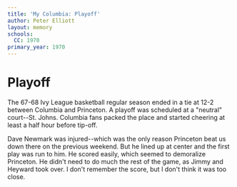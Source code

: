 ```yaml
---
title: 'My Columbia: Playoff'
author: Peter Elliott
layout: memory
schools:
  CC: 1970
primary_year: 1970
---
```

# Playoff

The 67-68 Ivy League basketball regular season ended in a tie at 12-2 between Columbia and Princeton.  A playoff was scheduled at a "neutral" court--St. Johns.  Columbia fans packed the place and started cheering at least a half hour before tip-off.

Dave Newmark was injured--which was the only reason Princeton beat us down there on the previous weekend.  But he lined up at center and the first play was run to him.  He scored easily, which seemed to demoralize Princeton.  He didn't need to do much the rest of the game, as Jimmy and Heyward took over.  I don't remember the score, but I don't think it was too close.
